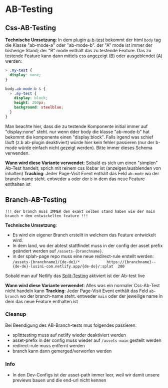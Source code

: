 # AB-Testing

## Css-AB-Testing

**Technische Umsetzung**: In dem plugin [a-b-test](../plugins/a-b-test/gatsby-ssr.js) bekommt der html `body` tag die Klasse "ab-mode-a" oder "ab-mode-b". der "A" mode ist immer der bisherige Stand; der "B" mode enthält das zu testende Feature. Das zu testende Feature kann dann mittels css angezeigt (B) oder ausgeblendet (A) werden:

```css
> .my-test {
  display: none;
}

body.ab-mode-b & {
  > .my-test {
    display: block;
    height: 200px;
    background: steelblue;
  }
}
```

Man beachte hier, dass die zu testende Komponente initial immer auf "display:none" steht. nur wenn dder body die klasse "ab-mode-b" hat bekommt die komponente einen "display:block". Falls irgend was schief läuft (z.b ab-plugin deaktiviert) würde hier kein fehler passieren (nur der b-mode würde einfach nicht gezeigt werden). Bitte immer dieses Schema verwenden.

**Wann wird diese Variante verwendet**: Sobald es sich um einen "simplen" Ab-Test handelt; sprich mit reinem css lösbar ist (anzeigen/ausblenden von inhalten)
**Tracking**: Jeder Page-Visit Event enthält das Feld `ab-mode` wo der branch-name steht. entweder `a` oder der `b` in dem das neue Feature enthalten ist

## Branch-AB-Testing

`!!! der branch muss IMMER den exakt selben stand haben wie der main branch + dem entwickelten feature !!!`

**Technische Umsetzung**: 
- Es wird ein eigener Branch erstellt in welchem das Feature entwickelt wird. 
- In dem land, wo der abtest stattfindet muss in der config der asset prefix geändert werden auf `/assets-{branchname}`. 
- in der splah-page repo muss eine neue redirect-rule erstellt werden: `/assets-{branchname}/{de-de}/*            https://{branchname}--{de-de}-lusini-com.netlify.app/{de-de}/:splat  200`



Sobald man auf Netlify das [Split-Testing](https://docs.netlify.com/site-deploys/split-testing/) aktiviert ist der Ab-test live

**Wann wird diese Variante verwendet**: Alles was ein normaler Css-Ab-Test nicht handeln kann
**Tracking**: Jeder Page-Visit Event enthält das Feld `ab-branch` wo der branch-name steht. entweder `main` oder der jeweilige name in dem das neue Feature enthalten ist

### Cleanup

Bei Beendigung des AB-Branch-tests mus folgendes passieren:
- splitttesting muss auf netlify wieder deaktiviert werden
- asset-prefix in der config muss wieder auf `/assets-main` gestellt werden
- redirect-rule muss entfernt werden
- branch kann dann gemerged/verworfen werden


### Info

- In den Dev-Configs ist der asset-path immer leer, weil wir damit unsere previews bauen und die end-url nicht kennen